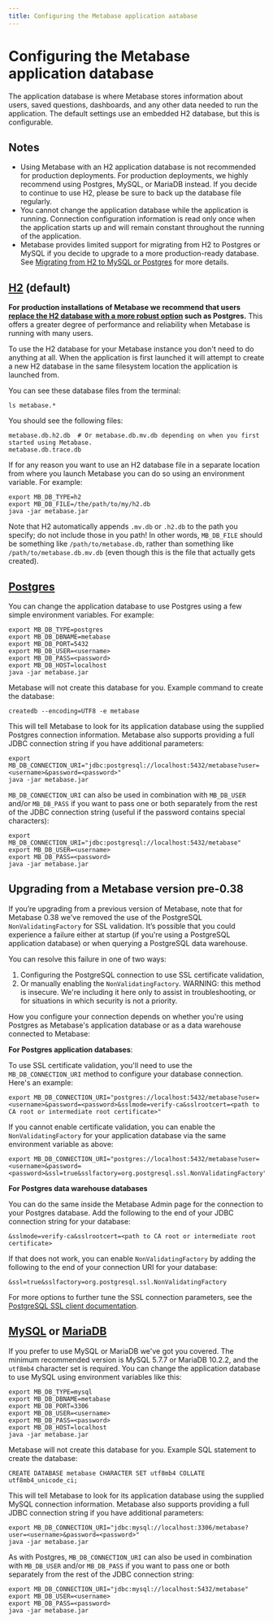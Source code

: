 ```yaml
---
title: Configuring the Metabase application aatabase
---
```


# Configuring the Metabase application database

The application database is where Metabase stores information about users, saved questions, dashboards, and any other
data needed to run the application. The default settings use an embedded H2 database, but this is configurable.

## Notes

- Using Metabase with an H2 application database is not recommended for production deployments. For production
  deployments, we highly recommend using Postgres, MySQL, or MariaDB instead. If you decide to continue to use H2,
  please be sure to back up the database file regularly.
- You cannot change the application database while the application is running. Connection configuration information is
  read only once when the application starts up and will remain constant throughout the running of the application.
- Metabase provides limited support for migrating from H2 to Postgres or MySQL if you decide to upgrade to a more
  production-ready database. See [Migrating from H2 to MySQL or Postgres](migrating-from-h2.md) for more details.

## [H2](https://www.h2database.com/) (default)

**For production installations of Metabase we recommend that users [replace the H2 database with a more robust option](./migrating-from-h2.md) such as Postgres.** This offers a greater degree of performance and reliability when Metabase is running with many users.

To use the H2 database for your Metabase instance you don't need to do anything at all. When the application is first launched it will attempt to create a new H2 database in the same filesystem location the application is launched from.

You can see these database files from the terminal:

    ls metabase.*

You should see the following files:

    metabase.db.h2.db  # Or metabase.db.mv.db depending on when you first started using Metabase.
    metabase.db.trace.db

If for any reason you want to use an H2 database file in a separate location from where you launch Metabase you can do so using an environment variable. For example:

    export MB_DB_TYPE=h2
    export MB_DB_FILE=/the/path/to/my/h2.db
    java -jar metabase.jar

Note that H2 automatically appends `.mv.db` or `.h2.db` to the path you specify; do not include those in you path! In other words, `MB_DB_FILE` should be something like `/path/to/metabase.db`, rather than something like `/path/to/metabase.db.mv.db` (even though this is the file that actually gets created).

## [Postgres](https://www.postgresql.org/)

You can change the application database to use Postgres using a few simple environment variables. For example:

    export MB_DB_TYPE=postgres
    export MB_DB_DBNAME=metabase
    export MB_DB_PORT=5432
    export MB_DB_USER=<username>
    export MB_DB_PASS=<password>
    export MB_DB_HOST=localhost
    java -jar metabase.jar

Metabase will not create this database for you. Example command to create the database:

    createdb --encoding=UTF8 -e metabase

This will tell Metabase to look for its application database using the supplied Postgres connection information.
Metabase also supports providing a full JDBC connection string if you have additional parameters:

    export MB_DB_CONNECTION_URI="jdbc:postgresql://localhost:5432/metabase?user=<username>&password=<password>"
    java -jar metabase.jar

`MB_DB_CONNECTION_URI` can also be used in combination with `MB_DB_USER` and/or `MB_DB_PASS` if you want to pass one
or both separately from the rest of the JDBC connection string (useful if the password contains special characters):

    export MB_DB_CONNECTION_URI="jdbc:postgresql://localhost:5432/metabase"
    export MB_DB_USER=<username>
    export MB_DB_PASS=<password>
    java -jar metabase.jar


## Upgrading from a Metabase version pre-0.38

If you’re upgrading from a previous version of Metabase, note that for Metabase 0.38 we've removed the use of the PostgreSQL `NonValidatingFactory` for SSL validation. It’s possible that you could experience a failure either at startup (if you're using a PostgreSQL application database) or when querying a PostgreSQL data warehouse.

You can resolve this failure in one of two ways:

1. Configuring the PostgreSQL connection to use SSL certificate validation,
2. Or manually enabling the `NonValidatingFactory`. WARNING: this method is insecure. We're including it here only to assist in troubleshooting, or for situations in which security is not a priority.

How you configure your connection depends on whether you're using Postgres as Metabase's application database or as a data warehouse connected to Metabase:

**For Postgres application databases**:

To use SSL certificate validation, you'll need to use the `MB_DB_CONNECTION_URI` method to configure your database connection. Here's an example:

```
export MB_DB_CONNECTION_URI="postgres://localhost:5432/metabase?user=<username>&password=<password>&sslmode=verify-ca&sslrootcert=<path to CA root or intermediate root certificate>"
```

If you cannot enable certificate validation, you can enable the `NonValidatingFactory` for your application database via the same environment variable as above:

```
export MB_DB_CONNECTION_URI="postgres://localhost:5432/metabase?user=<username>&password=<password>&ssl=true&sslfactory=org.postgresql.ssl.NonValidatingFactory"
```

**For Postgres data warehouse databases**

You can do the same inside the Metabase Admin page for the connection to your Postgres database. Add the following to the end of your JDBC connection string for your database:

```
&sslmode=verify-ca&sslrootcert=<path to CA root or intermediate root certificate>
```

If that does not work, you can enable `NonValidatingFactory` by adding the following to the end of your connection URI for your database:

```
&ssl=true&sslfactory=org.postgresql.ssl.NonValidatingFactory
```

For more options to further tune the SSL connection parameters,
see the [PostgreSQL SSL client documentation](https://jdbc.postgresql.org/documentation/head/ssl-client.html).


## [MySQL](https://www.mysql.com/) or [MariaDB](https://www.mariadb.org/)

If you prefer to use MySQL or MariaDB we've got you covered. The minimum recommended version is MySQL 5.7.7 or MariaDB
10.2.2, and the `utf8mb4` character set is required. You can change the application database to use MySQL using
environment variables like this:

    export MB_DB_TYPE=mysql
    export MB_DB_DBNAME=metabase
    export MB_DB_PORT=3306
    export MB_DB_USER=<username>
    export MB_DB_PASS=<password>
    export MB_DB_HOST=localhost
    java -jar metabase.jar

Metabase will not create this database for you. Example SQL statement to create the database:

    CREATE DATABASE metabase CHARACTER SET utf8mb4 COLLATE utf8mb4_unicode_ci;

This will tell Metabase to look for its application database using the supplied MySQL connection information. Metabase
also supports providing a full JDBC connection string if you have additional parameters:

    export MB_DB_CONNECTION_URI="jdbc:mysql://localhost:3306/metabase?user=<username>&password=<password>"
    java -jar metabase.jar

As with Postgres, `MB_DB_CONNECTION_URI` can also be used in combination with `MB_DB_USER` and/or `MB_DB_PASS` if you
want to pass one or both separately from the rest of the JDBC connection string:

    export MB_DB_CONNECTION_URI="jdbc:mysql://localhost:5432/metabase"
    export MB_DB_USER=<username>
    export MB_DB_PASS=<password>
    java -jar metabase.jar
